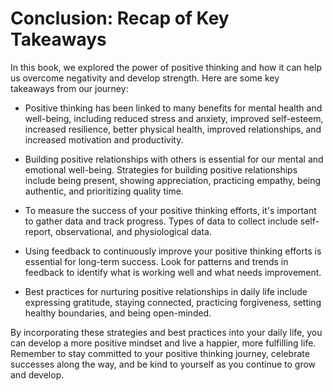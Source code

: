 Conclusion: Recap of Key Takeaways
==================================

In this book, we explored the power of positive thinking and how it can help us overcome negativity and develop strength. Here are some key takeaways from our journey:

* Positive thinking has been linked to many benefits for mental health and well-being, including reduced stress and anxiety, improved self-esteem, increased resilience, better physical health, improved relationships, and increased motivation and productivity.

* Building positive relationships with others is essential for our mental and emotional well-being. Strategies for building positive relationships include being present, showing appreciation, practicing empathy, being authentic, and prioritizing quality time.

* To measure the success of your positive thinking efforts, it's important to gather data and track progress. Types of data to collect include self-report, observational, and physiological data.

* Using feedback to continuously improve your positive thinking efforts is essential for long-term success. Look for patterns and trends in feedback to identify what is working well and what needs improvement.

* Best practices for nurturing positive relationships in daily life include expressing gratitude, staying connected, practicing forgiveness, setting healthy boundaries, and being open-minded.

By incorporating these strategies and best practices into your daily life, you can develop a more positive mindset and live a happier, more fulfilling life. Remember to stay committed to your positive thinking journey, celebrate successes along the way, and be kind to yourself as you continue to grow and develop.
